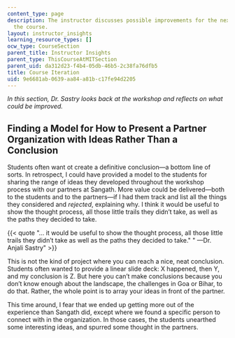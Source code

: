 ```yaml
---
content_type: page
description: The instructor discusses possible improvements for the next version of
  the course.
layout: instructor_insights
learning_resource_types: []
ocw_type: CourseSection
parent_title: Instructor Insights
parent_type: ThisCourseAtMITSection
parent_uid: da312d23-f4b4-05db-46b5-2c38fa76dfb5
title: Course Iteration
uid: 9e6681ab-0639-aa84-a81b-c17fe94d2205
---
```


_In this section, Dr. Sastry looks back at the workshop and reflects on what could be improved._

Finding a Model for How to Present a Partner Organization with Ideas Rather Than a Conclusion
---------------------------------------------------------------------------------------------

Students often want ot create a definitive conclusion—a bottom line of sorts. In retrospect, I could have provided a model to the students for sharing the range of ideas they developed throughout the workshop process with our partners at Sangath. More value could be delivered—both to the students and to the partners—if I had them track and list all the things they considered and _rejected_, explaining why. I think it would be useful to show the thought process, all those little trails they didn’t take, as well as the paths they decided to take.

{{< quote "… it would be useful to show the thought process, all those little trails they didn’t take as well as the paths they decided to take." " —Dr. Anjali Sastry" >}}

This is not the kind of project where you can reach a nice, neat conclusion. Students often wanted to provide a linear slide deck: X happened, then Y, and my conclusion is Z. But here you can’t make conclusions because you don’t know enough about the landscape, the challenges in Goa or Bihar, to do that. Rather, the whole point is to array your ideas in front of the partner.

This time around, I fear that we ended up getting more out of the experience than Sangath did, except where we found a specific person to connect with in the organization. In those cases, the students unearthed some interesting ideas, and spurred some thought in the partners.